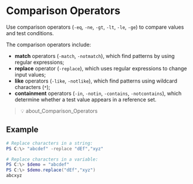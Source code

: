 # Comparison Operators

Use comparison operators (`-eq`, `-ne`, `-gt`, `-lt`, `-le`, `-ge`) to compare values and test conditions.

The comparison operators include:

- **match** operators (`-match`, `-notmatch`), which find patterns by using regular expressions;
- **replace** operator (`-replace`), which uses regular expressions to change input values;
- **like** operators (`-like`, `-notlike`), which find patterns using wildcard characters (`*`);
- **containment** operators (`-in`, `-notin`, `-contains`, `-notcontains`), which determine whether a test value appears in a reference set.

> 💡 about_Comparison_Operators

## Example

```powershell
# Replace characters in a string:
PS C:\> "abcdef" -replace "dEf","xyz"

# Replace characters in a variable:
PS C:\> $demo = "abcdef"
PS C:\> $demo.replace("dEf","xyz")
abcxyz
```
